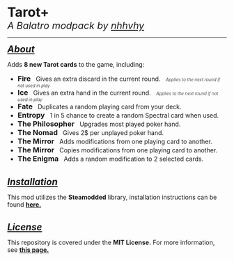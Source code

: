 <span style="font-size:30px;"><b>Tarot+</b></span><br>
<span style="font-size:22px;"><i>A Balatro modpack by <a href="https://github.com/nhhvhy">nhhvhy</a></i></span>

<hr>

<h2 style="display:inline"><i><u>About</u></i></h2>
<p>Adds <b>8 new Tarot cards</b> to the game, including:</a></p>

<ul>
<li><h3 style="display:inline"><b>Fire</b></h3>
&nbsp;&nbsp;Gives an extra discard in the current round.
<i style="font-size:10px; font-weight:300">&nbsp;&nbsp;&nbsp;Applies to the next round if not used in play</i></li>

<li><h3 style="display:inline"><b>Ice</b></h3>
&nbsp;&nbsp;Gives an extra hand in the current round.
<i style="font-size:10px; font-weight:300">&nbsp;&nbsp;&nbsp;Applies to the next round if not used in play</i></li>

<li><h3 style="display:inline"><b>Fate</b></h3>
&nbsp;&nbsp;Duplicates a random playing card from your deck.
</li>

<li><h3 style="display:inline"><b>Entropy</b></h3>
&nbsp;&nbsp;1 in 5 chance to create a random Spectral card when used.
</li>

<li><h3 style="display:inline"><b>The Philosopher</b></h3>
&nbsp;&nbsp;Upgrades most played poker hand.
</li>

<li><h3 style="display:inline"><b>The Nomad</b></h3>
&nbsp;&nbsp;Gives 2$ per unplayed poker hand.
</li>

<li><h3 style="display:inline"><b>The Mirror</b></h3>
&nbsp;&nbsp;Adds modifications from one playing card to another.
</li>

<li><h3 style="display:inline"><b>The Mirror</b></h3>
&nbsp;&nbsp;Copies modifications from one playing card to another.
</li>

<li><h3 style="display:inline"><b>The Enigma</b></h3>
&nbsp;&nbsp;Adds a random modification to 2 selected cards.
</li>
</ul>

<br>

<h2 style="display:inline"><i><u>Installation</u></i></h2>
<p>This mod utilizes the <b>Steamodded</b> library, installation instructions can be found <a href="https://github.com/Steamopollys/Steamodded"><b>here.</b></a></p><br>

<h2 style="display:inline"><i><u>License</u></i></h2>
<p>This repository is covered under the <b>MIT License.</b> For more information, see <a href="https://en.wikipedia.org/wiki/MIT_License"><b>this page.</b></a></p>


